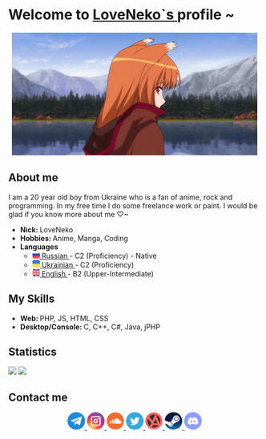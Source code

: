 <body>
    <div>
        <h1>
            Welcome to 
            <a href="https://github.com/LoveNek0">
                LoveNeko`s
            </a>
            profile ~
        </h1>
        <div align="center">
            <img src="images/HoroWalk.gif" />
        </div>
    </div>
    <div>
        <h2>
            About me
        </h2>
        <img height="250px" align="right" src="images/HoloDrink.gif"  alt="" />
        <p>
            I am a 20 year old boy from Ukraine who is a fan of anime, rock and programming. In my free time I do some freelance work or paint. I would be glad if you know more about me ♡~
        </p>
        <p>
            <ul>
                <li>
                    <b>
                        Nick:
                    </b>
                    LoveNeko
                </li>
                <li>
                    <b>
                        Hobbies:
                    </b>
                    Anime, Manga, Coding
                </li>
                <li>
                    <b>
                        Languages
                    </b>
                    <ul>
                        <li>
                            <a href="https://en.wikipedia.org/wiki/Russian_language">
                                <img height="15px" src="images/languages/ru.svg" />
                                Russian
                            </a>
                            - C2 (Proficiency) - Native
                        </li>
                        <li>
                            <a href="https://en.wikipedia.org/wiki/Ukrainian_language">
                                <img height="15px" src="images/languages/ua.svg" />
                                Ukrainian
                            </a>
                            - C2 (Proficiency)
                        </li>
                        <li>
                            <a href="https://en.wikipedia.org/wiki/English_language">
                                <img height="15px" src="images/languages/en.svg" />
                                English
                            </a>
                            - B2 (Upper-Intermediate)
                        </li>
                    </ul>
                </li>
            </ul>
        </p>
    </div>
    <div>
        <h2>
            My Skills
        </h2>
        <ul>
            <li>
                <b>
                    Web:
                </b>
                PHP, JS, HTML, CSS
            </li>
            <li>
                <b>
                    Desktop/Console:
                </b>
                C, C++, C#, Java, jPHP
            </li>
        </ul>
    </div>
    <div>
        <h2>
            Statistics
        </h2>
        <img height="180em" src="https://github-readme-stats.vercel.app/api?username=LoveNek0&show_icons=true&theme=radical&include_all_commits=true&count_private=true">
        <img height="180em" src="https://github-readme-stats.vercel.app/api/top-langs/?username=LoveNek0&layout=compact&langs_count=7&theme=radical">
    </div>
    <div>
        <h2>
            Contact me
        </h2>
        <p align="center">
            <a href="https://t.me/lovenek0">
                <img height="35px" src="images/social/telegram.png" target="_blank" />        
            </a>
            <a href="https://instagram.com/lovenek0">
                <img height="35px" src="images/social/instagram.png" target="_blank" />        
            </a>
            <a href="https://soundcloud.com/lovenek0">
                <img height="35px" src="images/social/soundcloud.png" target="_blank" />        
            </a>
            <a href="https://twitter.com/lovenek0">
                <img height="35px" src="images/social/twitter.png" target="_blank" />        
            </a>
            <a href="https://yummyanime.club/users/id84369">
                <img height="35px" src="images/social/yummyanime.png" target="_blank" />        
            </a>
            <a href="https://steamcommunity.com/id/lovenek0">
                <img height="35px" src="images/social/steam.png" target="_blank" />        
            </a>
            <a href="https://discordapp.com/users/LoveNek0#6637">
                <img height="35px" src="images/social/discord.png" target="_blank" />        
            </a>
        </p>
    </div>
</body>

